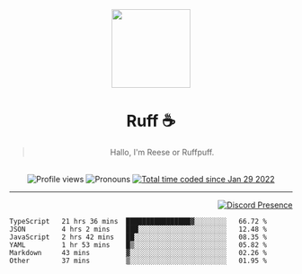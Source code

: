 <div align='center'>
  <img src='https://cdn.ruffpuff.dev/ruffpuff.jpg' width='140' height='140' />
  <h1>Ruff ☕️</h1>
  <blockquote>Hallo, I'm Reese or Ruffpuff.</blockquote>
  
  <br />
  
  <img alt="Profile views" src="https://komarev.com/ghpvc/?username=ruffpuff1" />
  <img alt='Pronouns' src='https://img.shields.io/endpoint?url=https://pronoundb.org/shields/61181f81be124c42b207bffd' />
  <a href="https://wakatime.com/@72bf611d-9557-4a85-aa1d-46f6a3346744"><img src="https://wakatime.com/badge/user/72bf611d-9557-4a85-aa1d-46f6a3346744.svg" alt="Total time coded since Jan 29 2022" /></a>
</div>

<hr />

<div align='right'>

[![Discord Presence](https://lanyard.cnrad.dev/api/486396074282450946)](https://discord.com/users/486396074282450946)
  
  </div>

<!--START_SECTION:waka-->

```text
TypeScript   21 hrs 36 mins  ████████████████▓░░░░░░░░   66.72 %
JSON         4 hrs 2 mins    ███░░░░░░░░░░░░░░░░░░░░░░   12.48 %
JavaScript   2 hrs 42 mins   ██░░░░░░░░░░░░░░░░░░░░░░░   08.35 %
YAML         1 hr 53 mins    █▒░░░░░░░░░░░░░░░░░░░░░░░   05.82 %
Markdown     43 mins         ▓░░░░░░░░░░░░░░░░░░░░░░░░   02.26 %
Other        37 mins         ▒░░░░░░░░░░░░░░░░░░░░░░░░   01.95 %
```

<!--END_SECTION:waka-->
